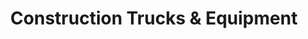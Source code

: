 ---
title: "Construction Trucks & Equipment"
url: /phoenix/construction-trucks-and-equipment/
shop: car
---